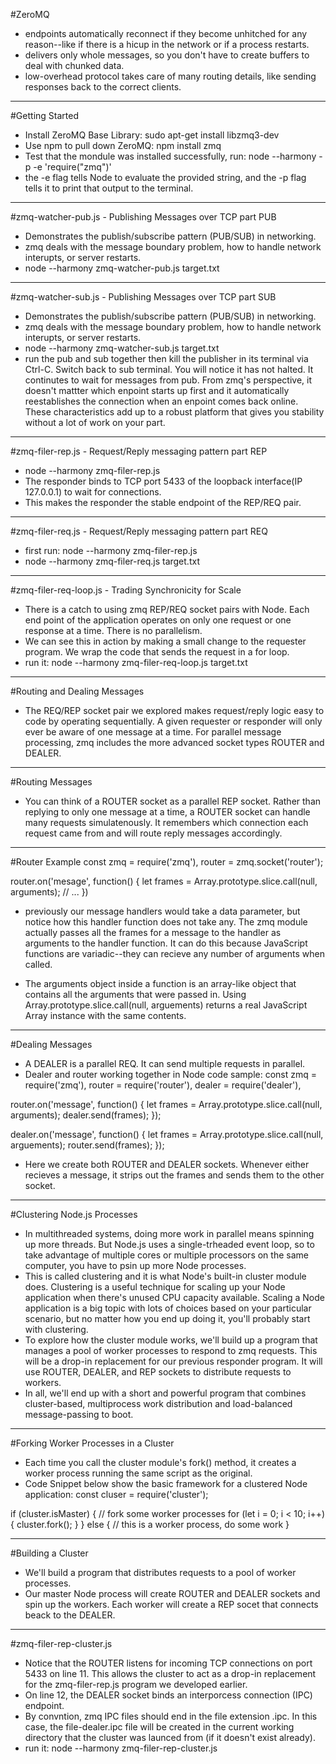 #ZeroMQ
- endpoints automatically reconnect if they become unhitched for any reason--like if there is a hicup in the network or if a process restarts.
- delivers only whole messages, so you don't have to create buffers to deal with chunked data.
- low-overhead protocol takes care of many routing details, like sending responses back to the correct clients.

--------------------------------------------------------------------------------

#Getting Started
- Install ZeroMQ Base Library: sudo apt-get install libzmq3-dev
- Use npm to pull down ZeroMQ: npm install zmq
- Test that the mondule was installed successfully, run: node --harmony -p -e 'require("zmq")'
- the -e flag tells Node to evaluate the provided string, and the -p flag tells it to print that output to the terminal.

--------------------------------------------------------------------------------

#zmq-watcher-pub.js - Publishing Messages over TCP part PUB
- Demonstrates the publish/subscribe pattern (PUB/SUB) in networking.
- zmq deals with the message boundary problem, how to handle network interupts, or server restarts.
- node --harmony zmq-watcher-pub.js target.txt

--------------------------------------------------------------------------------

#zmq-watcher-sub.js - Publishing Messages over TCP part SUB
- Demonstrates the publish/subscribe pattern (PUB/SUB) in networking.
- zmq deals with the message boundary problem, how to handle network interupts, or server restarts.
- node --harmony zmq-watcher-sub.js target.txt
- run the pub and sub together then kill the publisher in its terminal via Ctrl-C.  Switch back to sub terminal. You will notice it has not halted.  It continutes to wait for messages from pub.  From zmq's perspective, it doesn't mattter which enpoint starts up first and it automatically reestablishes the connection when an enpoint comes back online.  These characteristics add up to a robust platform that gives you stability without a lot of work on your part.

--------------------------------------------------------------------------------

#zmq-filer-rep.js - Request/Reply messaging pattern part REP
- node --harmony zmq-filer-rep.js
- The responder binds to TCP port 5433 of the loopback interface(IP 127.0.0.1) to wait for connections.
- This makes the responder the stable endpoint of the REP/REQ pair.

--------------------------------------------------------------------------------

#zmq-filer-req.js - Request/Reply messaging pattern part REQ
- first run: node --harmony zmq-filer-rep.js
- node --harmony zmq-filer-req.js target.txt

------------------------------------------------------------------------------

 #zmq-filer-req-loop.js - Trading Synchronicity for Scale
 - There is a catch to using zmq REP/REQ socket pairs with Node.  Each end point of the application operates on only one request or one response at a time.  There is no parallelism.
 - We can see this in action by making a small change to the requester program.  We wrap the code that sends the request in a for loop.
 - run it: node --harmony zmq-filer-req-loop.js target.txt

------------------------------------------------------------------------------

 #Routing and Dealing Messages
 - The REQ/REP socket pair we explored makes request/reply logic easy to code by operating sequentially.  A given requester or responder will only ever be aware of one message at a time.  For parallel message processing, zmq includes the more advanced socket types ROUTER and DEALER.

 ------------------------------------------------------------------------------

 #Routing Messages
 - You can think of a ROUTER socket as a parallel REP socket.  Rather than replying to only one message at a time, a ROUTER socket can handle many requests simulatenously.  It remembers which connection each request came from and will route reply messages accordingly.
 
 ------------------------------------------------------------------------------
 #Router Example
 const 
   zmq = require('zmq'),
   router = zmq.socket('router');
 
 router.on('mesage', function() {
     let frames = Array.prototype.slice.call(null, arguments);
     // ...
 })

 - previously our message handlers would take a data parameter, but notice how this handler function does not take any.  The zmq module actually passes all the frames for a message to the handler as arguments to the handler function.  It can do this because JavaScript functions are variadic--they can recieve any number of arguments when called.

 - The arguments object inside a function is an array-like object that contains all the arguments that were passed in.  Using Array.prototype.slice.call(null, arguements) returns a real JavaScript Array instance with the same contents.

 ------------------------------------------------------------------------------

 #Dealing Messages
 - A DEALER is a parallel REQ.  It can send multiple requests in parallel.
 - Dealer and router working together in Node code sample:
 const 
   zmq = require('zmq'),
   router = require('router'),
   dealer = require('dealer'),

 router.on('message', function() {
   let frames = Array.prototype.slice.call(null, arguments);
   dealer.send(frames);
 });

 dealer.on('message', function() {
     let frames = Array.prototype.slice.call(null, arguements);
     router.send(frames);
 });

 - Here we create both ROUTER and DEALER sockets.  Whenever either recieves a message, it strips out the frames and sends them to the other socket.

 ------------------------------------------------------------------------------

 #Clustering Node.js Processes
 - In multithreaded systems, doing more work in parallel means spinning up more threads.  But Node.js uses a single-trheaded event loop, so to take advantage of multiple cores or multiple processors on the same computer, you have to psin up more Node processes.
 - This is called clustering and it is what Node's built-in cluster module does.  Clustering is a useful technique for scaling up your Node application when there's unused CPU capacity available.  Scaling a Node application is a big topic with lots of choices based on your particular scenario, but no matter how you end up doing it, you'll probably start with clustering.
 - To explore how the cluster module works, we'll build up a program that manages a pool of worker processes to respond to zmq requests.  This will be a drop-in replacement for our previous responder program.  It will use ROUTER, DEALER, and REP sockets to distribute requests to workers.
 - In all, we'll end up with a short and powerful program that combines cluster-based, multiprocess work distribution and load-balanced message-passing to boot.

 ------------------------------------------------------------------------------

 #Forking Worker Processes in a Cluster
 - Each time you call the cluster module's fork() method, it creates a worker process running the same script as the original.
 - Code Snippet below show the basic framework for a clustered Node application:
 const cluser = require('cluster');

 if (cluster.isMaster) {
     // fork some worker processes
     for (let i = 0; i < 10; i++) {
         cluster.fork();
     }
 } else {
     // this is a worker process, do some work
 }

 ------------------------------------------------------------------------------

 #Building a Cluster
 - We'll build a program that distributes requests to a pool of worker processes.
 - Our master Node process will create ROUTER and DEALER sockets and spin up the workers.  Each worker will create a REP socet that connects beack to the DEALER.

 ------------------------------------------------------------------------------

 #zmq-filer-rep-cluster.js
 - Notice that the ROUTER listens for incoming TCP connections on port 5433 on line 11.  This allows the cluster to act as a drop-in replacement for the zmq-filer-rep.js program we developed earlier.
 - On line 12, the DEALER socket binds an interporcess connection (IPC) endpoint.  
 - By convntion, zmq IPC files should end in the file extension .ipc.  In this case, the file-dealer.ipc file will be created in the current working directory that the cluster was launced from (if it doesn't exist already).
 - run it: node --harmony zmq-filer-rep-cluster.js